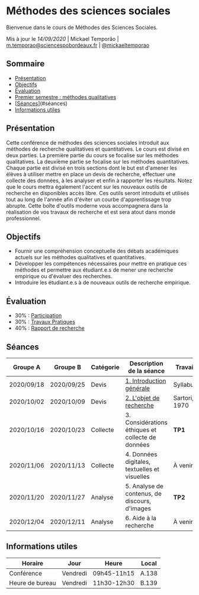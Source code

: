 # Méthodes des sciences sociales
Bienvenue dans le cours de Méthodes des Sciences Sociales.

Mis à jour le *14/09/2020* | Mickael Temporão | [m.temporao@sciencespobordeaux.fr](mailto:m.temporao@sciencespobordeaux.fr) | [@mickaeltemporao](https://twitter.com/mickaeltemporao)

## Sommaire
  * [Présentation](#pr-sentation)
  * [Objectifs](#objectifs)
  * [Évaluation](#-valuation)
  * [Premier semestre : méthodes qualitatives](#premier-semestre---m-thodes-qualitatives)
  * [[Séances](seances.md)](#séances)
  * [Informations utiles](#informations-utiles)

## Présentation

Cette conférence de méthodes des sciences sociales introduit aux méthodes de recherche qualitatives et quantitatives. Le cours est divisé en deux parties. La première partie du cours se focalise sur les méthodes qualitatives. La deuxième partie se focalise sur les méthodes quantitatives. Chaque partie est divisé en trois sections dont le but est d'amener les élèves à utiliser mettre en place un devis de recherche, effectuer une collecte des données, à les analyser et enfin à rapporter les résultats. Notez que le cours mettra également l'accent sur les nouveaux outils de recherche en disponibles accès libre. Ces outils seront introduits et utilisés tout au long de l'année afin d'éviter un courbe d'apprentissage trop abrupte. Cette boîte d'outils moderne vous accompagnera dans la réalisation de vos travaux de recherche et est sera atout dans monde professionnel.

## Objectifs
- Fournir une compréhension conceptuelle des débats académiques actuels sur les méthodes qualitatives et quantitatives.
- Développer les compétences nécessaires pour mettre en pratique ces méthodes et permettre aux étudiant.e.s de mener une recherche empirique ou d'évaluer des recherches.
- Introduire les étudiant.e.s à de nouveaux outils de recherche empirique.

## Évaluation
- 30% : [Participation](part.md)
- 30% : [Travaux Pratiques](tp.md)
- 40% : [Rapport de recherche](rapport.md)

## Séances


| Groupe A   | Groupe B   | Catégorie | Description de la séance                          | Travail       |
| -          | -          | -         | -                                                 | -             |
| 2020/09/18 | 2020/09/25 | Devis     | [1. Introduction générale](sess/1_devis_intro.md) | Syllabus      |
| 2020/10/02 | 2020/10/09 | Devis     | [2. L'objet de recherche](sess/2_devis_objet.md)  | Sartori, 1970 |
| 2020/10/16 | 2020/10/23 | Collecte  | 3. Considérations éthiques et collecte de données | **TP1**       |
| 2020/11/06 | 2020/11/13 | Collecte  | 4. Données digitales, textuelles et visuelles     | À venir       |
| 2020/11/20 | 2020/11/27 | Analyse   | 5. Analyse de contenus, de discours, d'images     | **TP2**       |
| 2020/12/04 | 2020/12/11 | Analyse   | 6. Aide à la recherche                            | À venir       |

## Informations utiles

| Horaire         | Jour          | Heure       | Local |
| -------------   | ------------- | -           | -     |
| Conférence      | Vendredi      | 09h45-11h15 | A.138 |
| Heure de bureau | Vendredi      | 11h30-12h30 | B.139 |

